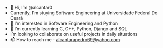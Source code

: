 - 👋 Hi, I’m @alcantar0
- Currently, I'm stuying Software Engineering at Universidade Federal Do Ceará
- 👀 I’m interested in Software Engineering and Python
- 🌱 I’m currently learning C, C++, Python, Django and SQL
- I’m looking to collaborate on useful projects in daily situations
- 📫 How to reach me - alcantarapedro69@yahoo.com

<!---
alcantar0/alcantar0 is a ✨ special ✨ repository because its `README.md` (this file) appears on your GitHub profile.
You can click the Preview link to take a look at your changes.
--->

